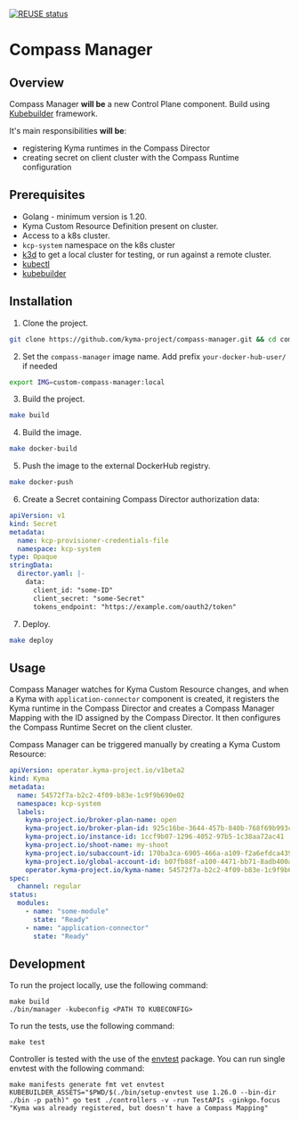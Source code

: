 [![REUSE status](https://api.reuse.software/badge/github.com/kyma-project/compass-manager)](https://api.reuse.software/info/github.com/kyma-project/compass-manager)

# Compass Manager

## Overview
Compass Manager **will be** a new Control Plane component. Build using [Kubebuilder](https://github.com/kubernetes-sigs/kubebuilder) framework. 

It's main responsibilities **will be**:
- registering Kyma runtimes in the Compass Director
- creating secret on client cluster with the Compass Runtime configuration

## Prerequisites

- Golang - minimum version is 1.20.
- Kyma Custom Resource Definition present on cluster.
- Access to a k8s cluster.
- `kcp-system` namespace on the k8s cluster
- [k3d](https://k3d.io) to get a local cluster for testing, or run against a remote cluster.
- [kubectl](https://kubernetes.io/docs/tasks/tools/)
- [kubebuilder](https://book.kubebuilder.io/)


## Installation

1. Clone the project.

```bash
git clone https://github.com/kyma-project/compass-manager.git && cd compass-manager/
```

2. Set the `compass-manager` image name. Add prefix `your-docker-hub-user/` if needed

```bash
export IMG=custom-compass-manager:local
```

3. Build the project.

```bash
make build
```

4. Build the image.

```bash
make docker-build
```

5. Push the image to the external DockerHub registry. 

```bash
make docker-push
```

6. Create a Secret containing Compass Director authorization data:

```yaml
apiVersion: v1
kind: Secret
metadata:
  name: kcp-provisioner-credentials-file
  namespace: kcp-system
type: Opaque
stringData:
  director.yaml: |-
    data:
      client_id: "some-ID"
      client_secret: "some-Secret"
      tokens_endpoint: "https://example.com/oauth2/token"
```

7. Deploy.

```bash
make deploy
```
## Usage

Compass Manager watches for Kyma Custom Resource changes, and when a Kyma with `application-connector` component is created, it registers the Kyma runtime in the Compass Director and creates a Compass Manager Mapping with the ID assigned by the Compass Director.
It then configures the Compass Runtime Secret on the client cluster.

Compass Manager can be triggered manually by creating a Kyma Custom Resource:

```yaml
apiVersion: operator.kyma-project.io/v1beta2
kind: Kyma
metadata:
  name: 54572f7a-b2c2-4f09-b83e-1c9f9b690e02
  namespace: kcp-system
  labels:
    kyma-project.io/broker-plan-name: open
    kyma-project.io/broker-plan-id: 925c16be-3644-457b-840b-768f69b993cf
    kyma-project.io/instance-id: 1ccf9b07-1296-4052-97b5-1c38aa72ac41
    kyma-project.io/shoot-name: my-shoot
    kyma-project.io/subaccount-id: 170ba3ca-6905-466a-a109-f2a6efdca439
    kyma-project.io/global-account-id: b07fb88f-a100-4471-bb71-8adb400a3f7f
    operator.kyma-project.io/kyma-name: 54572f7a-b2c2-4f09-b83e-1c9f9b690e02
spec:
  channel: regular
status:
  modules:
    - name: "some-module"
      state: "Ready"
    - name: "application-connector"
      state: "Ready"
```
## Development

To run the project locally, use the following command:
```shell
make build
./bin/manager -kubeconfig <PATH TO KUBECONFIG>
```

To run the tests, use the following command:
```shell
make test
```

Controller is tested with the use of the [envtest](https://pkg.go.dev/sigs.k8s.io/controller-runtime/pkg/envtest) package.
You can run single envtest with the following command:
```shell
make manifests generate fmt vet envtest
KUBEBUILDER_ASSETS="$PWD/$(./bin/setup-envtest use 1.26.0 --bin-dir ./bin -p path)" go test ./controllers -v -run TestAPIs -ginkgo.focus "Kyma was already registered, but doesn't have a Compass Mapping"
```